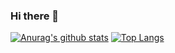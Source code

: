 ### Hi there 👋

<!--
**cgmsuccess/cgmsuccess** is a ✨ _special_ ✨ repository because its `README.md` (this file) appears on your GitHub profile.

Here are some ideas to get you started:

- 🔭 I’m currently working on ...
- 🌱 I’m currently learning ...
- 👯 I’m looking to collaborate on ...
- 🤔 I’m looking for help with ...
- 💬 Ask me about ...
- 📫 How to reach me: ...
- 😄 Pronouns: ...
- ⚡ Fun fact: ...
-->

[![Anurag's github stats](https://github-readme-stats.vercel.app/api?username=cgmsuccess)](https://github.com/cgmsuccess/github-readme-stats)
[![Top Langs](https://github-readme-stats.vercel.app/api/top-langs/?username=cgmsuccess&layout=compact)](https://github.com/cgmsuccess/github-readme-stats)
